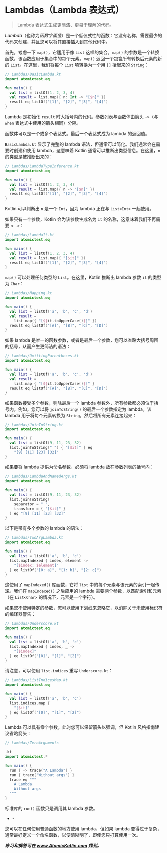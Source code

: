# Lambdas（Lambda 表达式）

> Lambda 表达式生成更简洁、更易于理解的代码。

*Lambda*（也称为*函数字面值*）是一个低仪式性的函数：它没有名称，需要最少的代码来创建，并且您可以将其直接插入到其他代码中。

首先，考虑一下 `map()`，它适用于像 `List` 这样的集合。`map()` 的参数是一个转换函数，该函数应用于集合中的每个元素。`map()` 返回一个包含所有转换后元素的新的 `List`。在这里，我们将每个 `List` 项转换为一个用 `[]` 括起来的 `String`：

```kotlin
// Lambdas/BasicLambda.kt
import atomictest.eq

fun main() {
  val list = listOf(1, 2, 3, 4)
  val result = list.map({ n: Int -> "[$n]" })
  result eq listOf("[1]", "[2]", "[3]", "[4]")
}
```

Lambda 是初始化 `result` 时大括号内的代码。参数列表与函数体由箭头 `->`（与 `when` 表达式中使用的箭头相同）分隔。

函数体可以是一个或多个表达式。最后一个表达式成为 lambda 的返回值。

`BasicLambda.kt` 显示了完整的 lambda 语法，但通常可以简化。我们通常会在需要时创建和使用 lambda，这意味着 Kotlin 通常可以推断出类型信息。在这里，`n` 的类型是被推断出来的：

```kotlin
// Lambdas/LambdaTypeInference.kt
import atomictest.eq

fun main() {
  val list = listOf(1, 2, 3, 4)
  val result = list.map({ n -> "[$n]" })
  result eq listOf("[1]", "[2]", "[3]", "[4]")
}
```

Kotlin 可以判断出 `n` 是一个 `Int`，因为 lambda 正在与 `List<Int>` 一起使用。

如果只有一个参数，Kotlin 会为该参数生成名为 `it` 的名称，这意味着我们不再需要 `n ->`：

```kotlin
// Lambdas/LambdaIt.kt
import atomictest.eq

fun main() {
  val list = listOf(1, 2, 3, 4)
  val result = list.map({ "[$it]" })
  result eq listOf("[1]", "[2]", "[3]", "[4]")
}
```

`map()` 可以处理任何类型的 `List`。在这里，Kotlin 推断出 lambda 参数 `it` 的类型为 `Char`：

```kotlin
// Lambdas/Mapping.kt
import atomictest.eq

fun main() {
  val list = listOf('a', 'b', 'c', 'd')
  val result =
    list.map({ "[${it.toUpperCase()}]" })
  result eq listOf("[A]", "[B]", "[C]", "[D]")
}
```

如果 lambda 是唯一的函数参数，或者是最后一个参数，您可以省略大括号周围的括号，从而产生更简洁的语法：

```kotlin
// Lambdas/OmittingParentheses.kt
import atomictest.eq

fun main() {
  val list = listOf('a', 'b', 'c', 'd')
  val result =
    list.map { "[${it.toUpperCase()}]" }
  result eq listOf("[A]", "[B]", "[C]", "[D]")
}
```

如果函数接受多个参数，则除最后一个 lambda 参数外，所有参数都必须位于括号内。例如，您可以将 `joinToString()` 的最后一个参数指定为 lambda。该 lambda 用于将每个元素转换为 `String`，然后将所有元素连接起来：

```kotlin
// Lambdas/JoinToString.kt
import atomictest.eq

fun main() {
  val list = listOf(9, 11, 23, 32)
  list.joinToString(" ") { "[$it]" } eq
    "[9] [11] [23] [32]"
}
```

如果要将 lambda 提供为命名参数，必须将 lambda 放在参数列表的括号内：

```kotlin
// Lambdas/LambdaAndNamedArgs.kt
import atomictest.eq

fun main() {
  val list = listOf(9, 11, 23, 32)
  list.joinToString(
    separator = " ",
    transform = { "[$it]" }
  ) eq "[9] [11] [23] [32]"
}
```

以下是带有多个参数的 lambda 的语法：

```kotlin
// Lambdas/TwoArgLambda.kt
import atomictest.eq

fun main() {
  val list = listOf('a', 'b', 'c')
  list.mapIndexed { index, element ->
    "[$index: $element]"
  } eq listOf("[0: a]", "[1: b]", "[2: c]")
}
```

这使用了 `mapIndexed()` 库函数，它将 `list` 中的每个元素与该元素的索引一起传递。我们在 `mapIndexed()` 之后应用的 lambda 需要两个参数，以匹配索引和元素（在 `List<Char>` 的情况下，元素是一个字符）。

如果您不使用特定的参数，您可以使用下划线来忽略它，以消除关于未使用标识符的编译器警告：

```kotlin
// Lambdas/Underscore.kt
import atomictest.eq

fun main() {
  val list = listOf('a', 'b', 'c')
  list.mapIndexed { index, _ ->
    "[$index]"
  } eq listOf("[0]", "[1]", "[2]")
}
```

请注意，可以使用 `list.indices` 重写 `Underscore.kt`：

```kotlin
// Lambdas/ListIndicesMap.kt
import atomictest.eq

fun main() {
  val list = listOf('a', 'b', 'c')
  list.indices.map {
    "[$it]"
  } eq listOf("[0]", "[1]", "[2]")
}
```

Lambda 可以具有零个参数，此时您可以保留箭头以强调，但 Kotlin 风格指南建议省略箭头：

```kotlin
// Lambdas/ZeroArguments

.kt
import atomictest.*

fun main() {
  run { -> trace("A Lambda") }
  run { trace("Without args") }
  trace eq """
    A Lambda
    Without args
  """
}
```

标准库的 `run()` 函数只是调用其 lambda 参数。

- \-

您可以在任何使用普通函数的地方使用 lambda，但如果 lambda 变得过于复杂，通常最好定义一个命名函数，以便清晰明了，即使您只打算使用一次。

***练习和解答可在 www.AtomicKotlin.com 找到。***